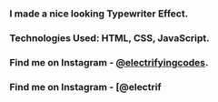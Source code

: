 ### I made a nice looking Typewriter Effect.

### Technologies Used: HTML, CSS, JavaScript.

### Find me on Instagram - [@electrifyingcodes][Instagram].
### Find me on Instagram - [@electrif

[Instagram]: https://www.instagram.com/electrifyingcodes